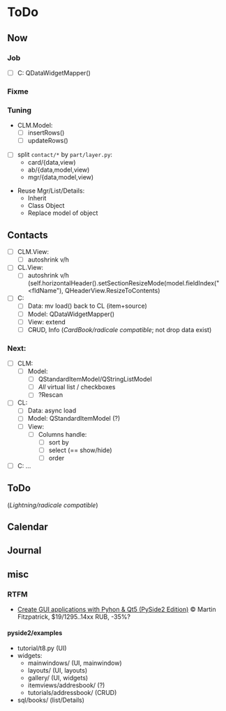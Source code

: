 # ToDo

## Now

### Job
- [ ] C: QDataWidgetMapper()

### Fixme

### Tuning
- CLM.Model:
  - [ ] insertRows()
  - [ ] updateRows()
- [ ] split `contact/*` by `part/layer.py`:
  - card/{data,view)
  - ab/{data,model,view)
  - mgr/{data,model,view)
- Reuse Mgr/List/Details:
  - Inherit
  - Class Object
  - Replace model of object

## Contacts
- [ ] CLM.View:
  - [ ] autoshrink v/h
- [ ] CL.View:
  - [ ] autoshrink v/h (self.horizontalHeader().setSectionResizeMode(model.fieldIndex("<fldName"), QHeaderView.ResizeToContents)
- [ ] C:
  - [ ] Data: mv load() back to CL (item+source)
  - [ ] Model: QDataWidgetMapper()
  - [ ] View: extend
  - [ ] C~~R~~UD, Info (*CardBook/radicale compatible*; not drop data exist)

### Next:
- [ ] CLM:
  - [ ] Model:
    - [ ] QStandardItemModel/QStringListModel
    - [ ] *All* virtual list / checkboxes
    - [ ] ?Rescan
- [ ] CL:
  - [ ] Data: async load
  - [ ] Model: QStandardItemModel (?)
  - [ ] View:
    - [ ] Columns handle:
       - [ ] sort by
       - [ ] select (== show/hide)
       - [ ] order
- [ ] C: &hellip;

## ToDo
(*Lightning/radicale compatible*)

## Calendar

## Journal

## misc

### RTFM
- [Create GUI applications with Pyhon & Qt5 (PySide2 Edition)](https://www.pythonguis.com/pyside2-book/) &copy; Martin Fitzpatrick, $19/1295..14xx RUB, -35%?

#### pyside2/examples
- tutorial/t8.py (UI)
- widgets:
  - mainwindows/ (UI, mainwindow)
  - layouts/ (UI, layouts)
  - gallery/ (UI, widgets)
  - itemviews/addresbook/ (?)
  - tutorials/addressbook/ (CRUD)
- sql/books/ (list/Details)
